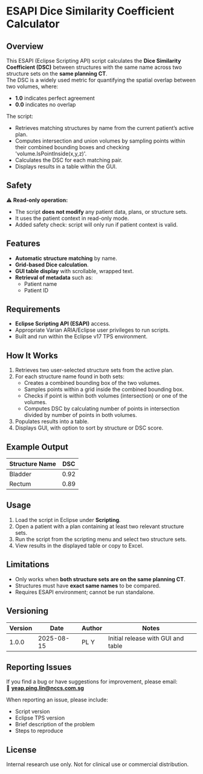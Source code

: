 # ESAPI Dice Similarity Coefficient Calculator

## Overview
This ESAPI (Eclipse Scripting API) script calculates the **Dice Similarity Coefficient (DSC)** between structures with the same name across two structure sets on the **same planning CT**.  
The DSC is a widely used metric for quantifying the spatial overlap between two volumes, where:
- **1.0** indicates perfect agreement  
- **0.0** indicates no overlap

The script:
- Retrieves matching structures by name from the current patient’s active plan.
- Computes intersection and union volumes by sampling points within their combined bounding boxes and checking 'volume.IsPointInside(x,y,z)'.
- Calculates the DSC for each matching pair.
- Displays results in a table within the GUI.

## Safety
⚠ **Read-only operation:**  
- The script **does not modify** any patient data, plans, or structure sets.  
- It uses the patient context in read-only mode.
- Added safety check: script will only run if patient context is valid.

## Features
- **Automatic structure matching** by name.
- **Grid-based Dice calculation**.
- **GUI table display** with scrollable, wrapped text.
- **Retrieval of metadata** such as:
  - Patient name
  - Patient ID

## Requirements
- **Eclipse Scripting API (ESAPI)** access.
- Appropriate Varian ARIA/Eclipse user privileges to run scripts.
- Built and run within the Eclipse v17 TPS environment.

## How It Works
1. Retrieves two user-selected structure sets from the active plan.
2. For each structure name found in both sets:
   - Creates a combined bounding box of the two volumes.
   - Samples points within a grid inside the combined bounding box.
   - Checks if point is within both volumes (intersection) or one of the volumes.
   - Computes DSC by calculating number of points in intersection divided by number of points in both volumes.
3. Populates results into a table.
4. Displays GUI, with option to sort by structure or DSC score.

## Example Output
| Structure Name | DSC              | 
|----------------|------------------|
| Bladder        | 0.92             |
| Rectum         | 0.89             |

## Usage
1. Load the script in Eclipse under **Scripting**.
2. Open a patient with a plan containing at least two relevant structure sets.
3. Run the script from the scripting menu and select two structure sets.
4. View results in the displayed table or copy to Excel.

## Limitations
- Only works when **both structure sets are on the same planning CT**.
- Structures must have **exact same names** to be compared.
- Requires ESAPI environment; cannot be run standalone.

## Versioning
| Version | Date       | Author  | Notes                                  |
|---------|-----------|---------|----------------------------------------|
| 1.0.0   | 2025-08-15 | PL Y    | Initial release with GUI and table |

## Reporting Issues
If you find a bug or have suggestions for improvement, please email:  
📧 **yeap.ping.lin@nccs.com.sg**

When reporting an issue, please include:
- Script version
- Eclipse TPS version
- Brief description of the problem
- Steps to reproduce

## License
Internal research use only. Not for clinical use or commercial distribution.
